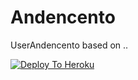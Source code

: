 # Andencento
UserAndencento based on ..



[![Deploy To Heroku](https://www.herokucdn.com/deploy/button.svg)](https://dashboard.heroku.com/deploy=https://github.com/Team-Andencento/Andencento)
